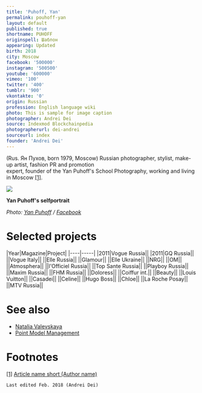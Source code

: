 ```yaml
---
title: 'Puhoff, Yan'
permalink: pouhoff-yan
layout: default
published: true
shortname: PUHOFF
originspell: Шаблон
appearing: Updated
birth: 2018
city: Moscow
facebook: '500000'
instagram: '500500'
youtube: '600000'
vimeo: '100'
twitter: '400'
tumblr: '900'
vkontakte: '0'
origin: Russian
profession: English language wiki
photo: This is sample for image caption
photographer: Andrei Dei
source: Indexmod Blockchainpedia
photographerurl: dei-andrei
sourceurl: index
founder: 'Andrei Dei'
---
```


(Rus. Ян Пухов, born 1979, Moscow) Russian photographer, stylist, make-up artist, fashion PR and promotion 	
expert, founder of the Yan Puhoff's School Photography, working and living in Moscow <span id="a1">[\[1\]](#f1)</span>.

![](/encyclopedia/images/pouhoff-yan.png)

**Yan Puhoff's selfportrait**

*Photo: [Yan Puhoff](pouhoff-yan) / [Facebook](facebook)*

# Selected projects

|Year|Magazine|Project|
|----|-----|
|2011|Vogue Russia||
|2011|GQ Russia||
||Vogue Italy||
||Elle Russia||
||Glamour||
||Elle Ukraine||
||NRG||
||OM||
||Atmosphera||
||l'Officiel Russia||
||Top Sante Russia||
||Playboy Russia||
||Maxim Russia||
||FHM Russia||
||Doloress||
||Coiffur int.||
||Beauty||
||Louis Vuitton||
||Casadei||
||Celine||
||Hugo Boss||
||Chloe||
||La Roche Posay||
||MTV Russia||

# See also

+ [Natalia Valevskaya](valevskaya-natalia)
+ [Point Model Management](point-mdel-management)

# Footnotes

[[1]](#a1) <span id="f1"></span> [Article name short (Author name)](http://example.net/article)

`Last edited Feb. 2018 (Andrei Dei)`
